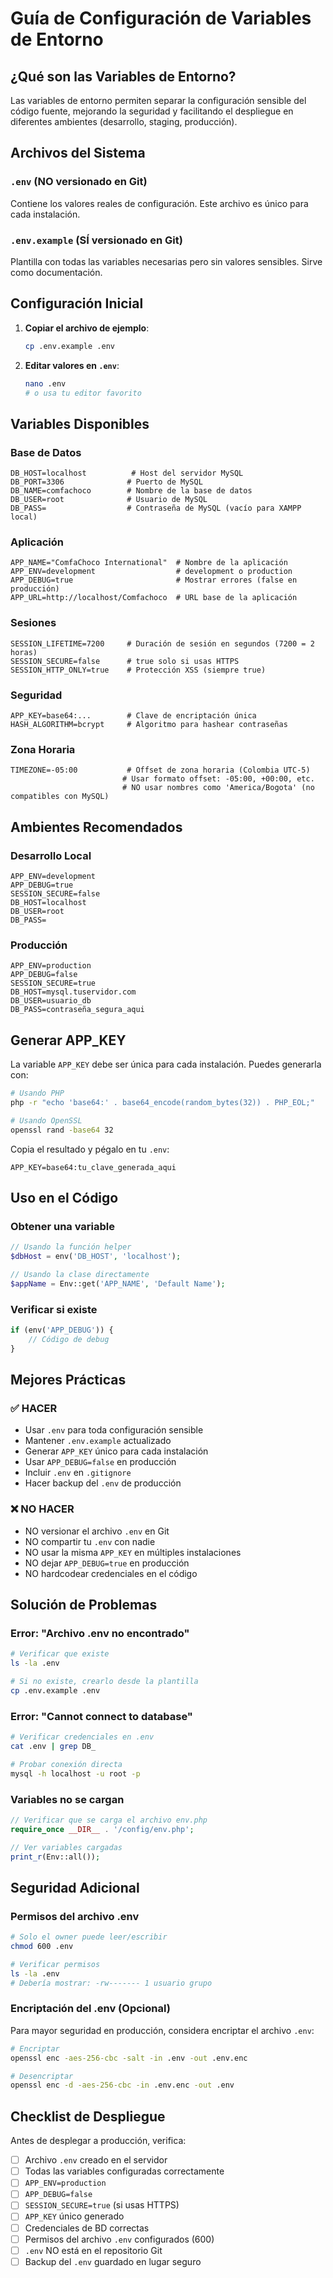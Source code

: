 # Guía de Configuración de Variables de Entorno

## ¿Qué son las Variables de Entorno?

Las variables de entorno permiten separar la configuración sensible del código fuente, mejorando la seguridad y facilitando el despliegue en diferentes ambientes (desarrollo, staging, producción).

## Archivos del Sistema

### `.env` (NO versionado en Git)
Contiene los valores reales de configuración. Este archivo es único para cada instalación.

### `.env.example` (SÍ versionado en Git)
Plantilla con todas las variables necesarias pero sin valores sensibles. Sirve como documentación.

## Configuración Inicial

1. **Copiar el archivo de ejemplo**:
   ```bash
   cp .env.example .env
   ```

2. **Editar valores en `.env`**:
   ```bash
   nano .env
   # o usa tu editor favorito
   ```

## Variables Disponibles

### Base de Datos
```env
DB_HOST=localhost          # Host del servidor MySQL
DB_PORT=3306              # Puerto de MySQL
DB_NAME=comfachoco        # Nombre de la base de datos
DB_USER=root              # Usuario de MySQL
DB_PASS=                  # Contraseña de MySQL (vacío para XAMPP local)
```

### Aplicación
```env
APP_NAME="ComfaChoco International"  # Nombre de la aplicación
APP_ENV=development                  # development o production
APP_DEBUG=true                       # Mostrar errores (false en producción)
APP_URL=http://localhost/Comfachoco  # URL base de la aplicación
```

### Sesiones
```env
SESSION_LIFETIME=7200     # Duración de sesión en segundos (7200 = 2 horas)
SESSION_SECURE=false      # true solo si usas HTTPS
SESSION_HTTP_ONLY=true    # Protección XSS (siempre true)
```

### Seguridad
```env
APP_KEY=base64:...        # Clave de encriptación única
HASH_ALGORITHM=bcrypt     # Algoritmo para hashear contraseñas
```

### Zona Horaria
```env
TIMEZONE=-05:00           # Offset de zona horaria (Colombia UTC-5)
                         # Usar formato offset: -05:00, +00:00, etc.
                         # NO usar nombres como 'America/Bogota' (no compatibles con MySQL)
```

## Ambientes Recomendados

### Desarrollo Local
```env
APP_ENV=development
APP_DEBUG=true
SESSION_SECURE=false
DB_HOST=localhost
DB_USER=root
DB_PASS=
```

### Producción
```env
APP_ENV=production
APP_DEBUG=false
SESSION_SECURE=true
DB_HOST=mysql.tuservidor.com
DB_USER=usuario_db
DB_PASS=contraseña_segura_aqui
```

## Generar APP_KEY

La variable `APP_KEY` debe ser única para cada instalación. Puedes generarla con:

```bash
# Usando PHP
php -r "echo 'base64:' . base64_encode(random_bytes(32)) . PHP_EOL;"

# Usando OpenSSL
openssl rand -base64 32
```

Copia el resultado y pégalo en tu `.env`:
```env
APP_KEY=base64:tu_clave_generada_aqui
```

## Uso en el Código

### Obtener una variable
```php
// Usando la función helper
$dbHost = env('DB_HOST', 'localhost');

// Usando la clase directamente
$appName = Env::get('APP_NAME', 'Default Name');
```

### Verificar si existe
```php
if (env('APP_DEBUG')) {
    // Código de debug
}
```

## Mejores Prácticas

### ✅ HACER
- Usar `.env` para toda configuración sensible
- Mantener `.env.example` actualizado
- Generar `APP_KEY` único para cada instalación
- Usar `APP_DEBUG=false` en producción
- Incluir `.env` en `.gitignore`
- Hacer backup del `.env` de producción

### ❌ NO HACER
- NO versionar el archivo `.env` en Git
- NO compartir tu `.env` con nadie
- NO usar la misma `APP_KEY` en múltiples instalaciones
- NO dejar `APP_DEBUG=true` en producción
- NO hardcodear credenciales en el código

## Solución de Problemas

### Error: "Archivo .env no encontrado"
```bash
# Verificar que existe
ls -la .env

# Si no existe, crearlo desde la plantilla
cp .env.example .env
```

### Error: "Cannot connect to database"
```bash
# Verificar credenciales en .env
cat .env | grep DB_

# Probar conexión directa
mysql -h localhost -u root -p
```

### Variables no se cargan
```php
// Verificar que se carga el archivo env.php
require_once __DIR__ . '/config/env.php';

// Ver variables cargadas
print_r(Env::all());
```

## Seguridad Adicional

### Permisos del archivo .env
```bash
# Solo el owner puede leer/escribir
chmod 600 .env

# Verificar permisos
ls -la .env
# Debería mostrar: -rw------- 1 usuario grupo
```

### Encriptación del .env (Opcional)
Para mayor seguridad en producción, considera encriptar el archivo `.env`:

```bash
# Encriptar
openssl enc -aes-256-cbc -salt -in .env -out .env.enc

# Desencriptar
openssl enc -d -aes-256-cbc -in .env.enc -out .env
```

## Checklist de Despliegue

Antes de desplegar a producción, verifica:

- [ ] Archivo `.env` creado en el servidor
- [ ] Todas las variables configuradas correctamente
- [ ] `APP_ENV=production`
- [ ] `APP_DEBUG=false`
- [ ] `SESSION_SECURE=true` (si usas HTTPS)
- [ ] `APP_KEY` único generado
- [ ] Credenciales de BD correctas
- [ ] Permisos del archivo `.env` configurados (600)
- [ ] `.env` NO está en el repositorio Git
- [ ] Backup del `.env` guardado en lugar seguro
